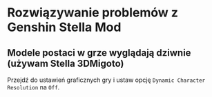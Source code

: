 [//]: # (Title: Rozwiązywanie problemów - Dokumentacja Stella Mod)
[//]: # (Description: Pomoc w rozwiązywaniu najczęstszych problemów związanych z Genshin Stella Mod.)
[//]: # (Tags: Genshin Stella Mod, Rozwiązywanie problemów, 3DMigoto, FPS Unlocker, Problemy techniczne, Stella Mod wsparcie, Genshin Impact modyfikacje)
[//]: # (Canonical: /genshin-stella-mod/docs?page=troubleshooting)
[//]: # (Contributors: Sefinek)

# Rozwiązywanie problemów z Genshin Stella Mod

## Modele postaci w grze wyglądają dziwnie (używam Stella 3DMigoto) <!-- {#3dmigoto-model-issues} -->
Przejdź do ustawień graficznych gry i ustaw opcję `Dynamic Character Resolution` na `Off`.
